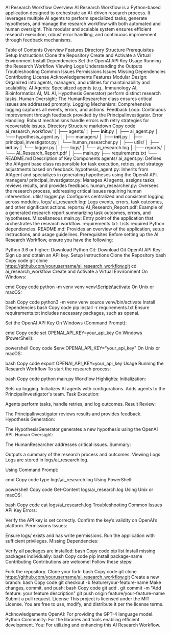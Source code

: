 AI Research Workflow Overview
AI Research Workflow is a Python-based application designed to orchestrate an AI-driven research process. It leverages multiple AI agents to perform specialized tasks, generate hypotheses, and manage the research workflow with both automated and human oversight. This modular and scalable system ensures efficient research execution, robust error handling, and continuous improvement through feedback mechanisms.

Table of Contents
Overview
Features
Directory Structure
Prerequisites
Setup Instructions
Clone the Repository
Create and Activate a Virtual Environment
Install Dependencies
Set the OpenAI API Key
Usage
Running the Research Workflow
Viewing Logs
Understanding the Outputs
Troubleshooting
Common Issues
Permissions Issues
Missing Dependencies
Contributing
License
Acknowledgements
Features
Modular Design: Organized into agents, managers, and utilities for maintainability and scalability.
AI Agents: Specialized agents (e.g., Immunology AI, Bioinformatics AI, ML AI, Hypothesis Generator) perform distinct research tasks.
Human Oversight: The HumanResearcher class ensures critical issues are addressed promptly.
Logging Mechanism: Comprehensive logging captures all events, errors, and actions.
Feedback Loop: Continuous improvement through feedback provided by the PrincipalInvestigator.
Error Handling: Robust mechanisms handle errors with retry strategies for recoverable issues.
Directory Structure
markdown
Copy code
ai_research_workflow/
│
├── agents/
│   ├── __init__.py
│   ├── ai_agent.py
│   └── hypothesis_agent.py
│
├── managers/
│   ├── __init__.py
│   ├── principal_investigator.py
│   └── human_researcher.py
│
├── utils/
│   ├── __init__.py
│   └── logger.py
│
├── logs/
│   └── ai_research.log
│
├── reports/
│   └── AI_Research_Report.pdf
│
├── main.py
├── requirements.txt
└── README.md
Description of Key Components
agents/
ai_agent.py: Defines the AIAgent base class responsible for task execution, retries, and strategy adjustments based on feedback.
hypothesis_agent.py: Inherits from AIAgent and specializes in generating hypotheses using the OpenAI API.
managers/
principal_investigator.py: Manages AI agents, assigns tasks, reviews results, and provides feedback.
human_researcher.py: Oversees the research process, addressing critical issues requiring human intervention.
utils/
logger.py: Configures centralized and consistent logging across modules.
logs/
ai_research.log: Logs events, errors, task outcomes, and other significant actions.
reports/
AI_Research_Report.pdf: Example of a generated research report summarizing task outcomes, errors, and hypotheses.
Miscellaneous
main.py: Entry point of the application that orchestrates the research workflow.
requirements.txt: Lists required Python dependencies.
README.md: Provides an overview of the application, setup instructions, and usage guidelines.
Prerequisites
Before setting up the AI Research Workflow, ensure you have the following:

Python 3.6 or higher: Download Python
Git: Download Git
OpenAI API Key: Sign up and obtain an API key.
Setup Instructions
Clone the Repository
bash
Copy code
git clone https://github.com/yourusername/ai_research_workflow.git
cd ai_research_workflow
Create and Activate a Virtual Environment
On Windows:

cmd
Copy code
python -m venv venv
venv\Scripts\activate
On Unix or macOS:

bash
Copy code
python3 -m venv venv
source venv/bin/activate
Install Dependencies
bash
Copy code
pip install -r requirements.txt
Ensure requirements.txt includes necessary packages, such as openai.

Set the OpenAI API Key
On Windows (Command Prompt):

cmd
Copy code
set OPENAI_API_KEY=your_api_key
On Windows (PowerShell):

powershell
Copy code
$env:OPENAI_API_KEY="your_api_key"
On Unix or macOS:

bash
Copy code
export OPENAI_API_KEY=your_api_key
Usage
Running the Research Workflow
To start the research process:

bash
Copy code
python main.py
Workflow Highlights:
Initialization:

Sets up logging.
Initializes AI agents with configurations.
Adds agents to the PrincipalInvestigator's team.
Task Execution:

Agents perform tasks, handle retries, and log outcomes.
Result Review:

The PrincipalInvestigator reviews results and provides feedback.
Hypothesis Generation:

The HypothesisGenerator generates a new hypothesis using the OpenAI API.
Human Oversight:

The HumanResearcher addresses critical issues.
Summary:

Outputs a summary of the research process and outcomes.
Viewing Logs
Logs are stored in logs/ai_research.log.

Using Command Prompt:

cmd
Copy code
type logs\ai_research.log
Using PowerShell:

powershell
Copy code
Get-Content logs\ai_research.log
Using Unix or macOS:

bash
Copy code
cat logs/ai_research.log
Troubleshooting
Common Issues
API Key Errors:

Verify the API key is set correctly.
Confirm the key’s validity on OpenAI’s platform.
Permissions Issues:

Ensure logs/ exists and has write permissions.
Run the application with sufficient privileges.
Missing Dependencies:

Verify all packages are installed:
bash
Copy code
pip list
Install missing packages individually:
bash
Copy code
pip install package-name
Contributing
Contributions are welcome! Follow these steps:

Fork the repository.
Clone your fork:
bash
Copy code
git clone https://github.com/yourusername/ai_research_workflow.git
Create a new branch:
bash
Copy code
git checkout -b feature/your-feature-name
Make changes, commit, and push:
bash
Copy code
git add .
git commit -m "Add feature: your feature description"
git push origin feature/your-feature-name
Submit a pull request.
License
This project is licensed under the MIT License. You are free to use, modify, and distribute it per the license terms.

Acknowledgements
OpenAI: For providing the GPT-4 language model.
Python Community: For the libraries and tools enabling efficient development.
You: For utilizing and enhancing this AI Research Workflow.
